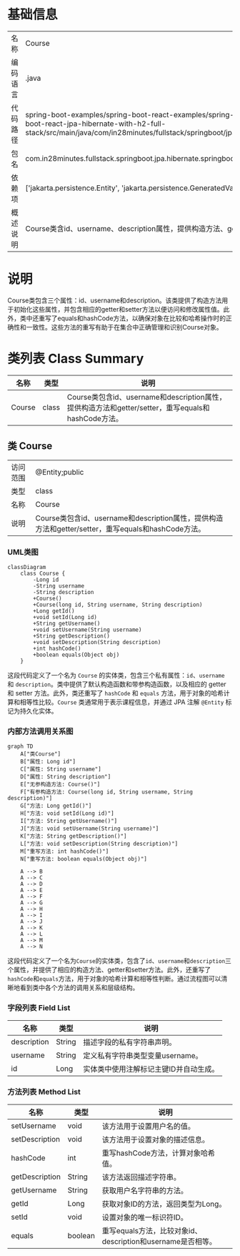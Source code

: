 # 基础信息

|      |      |
|------|------|
| 名称 | Course |
| 编码语言 | .java |
| 代码路径 | spring-boot-examples/spring-boot-react-examples/spring-boot-react-jpa-hibernate-with-h2-full-stack/backend-spring-boot-react-jpa-hibernate-with-h2-full-stack/src/main/java/com/in28minutes/fullstack/springboot/jpa/hibernate/springbootjpahibernatewithh2fullstack/course/Course.java |
| 包名 | com.in28minutes.fullstack.springboot.jpa.hibernate.springbootjpahibernatewithh2fullstack.course |
| 依赖项 | ['jakarta.persistence.Entity', 'jakarta.persistence.GeneratedValue', 'jakarta.persistence.Id'] |
| 概述说明 | Course类含id、username、description属性，提供构造方法、getter/setter，重写equals和hashCode。 |

# 说明

Course类包含三个属性：id、username和description。该类提供了构造方法用于初始化这些属性，并包含相应的getter和setter方法以便访问和修改属性值。此外，类中还重写了equals和hashCode方法，以确保对象在比较和哈希操作时的正确性和一致性。这些方法的重写有助于在集合中正确管理和识别Course对象。

# 类列表 Class Summary

| 名称   | 类型  | 说明 |
|-------|------|-------------|
| Course | class | Course类包含id、username和description属性，提供构造方法和getter/setter，重写equals和hashCode方法。 |



## 类 Course

|      |      |
|------|------|
| 访问范围 | @Entity;public |
| 类型 | class |
| 名称 | Course |
| 说明 | Course类包含id、username和description属性，提供构造方法和getter/setter，重写equals和hashCode方法。 |


### UML类图

```mermaid
classDiagram
    class Course {
        -Long id
        -String username
        -String description
        +Course()
        +Course(long id, String username, String description)
        +Long getId()
        +void setId(Long id)
        +String getUsername()
        +void setUsername(String username)
        +String getDescription()
        +void setDescription(String description)
        +int hashCode()
        +boolean equals(Object obj)
    }
```

这段代码定义了一个名为 `Course` 的实体类，包含三个私有属性：`id`、`username` 和 `description`。类中提供了默认构造函数和带参构造函数，以及相应的 getter 和 setter 方法。此外，类还重写了 `hashCode` 和 `equals` 方法，用于对象的哈希计算和相等性比较。`Course` 类通常用于表示课程信息，并通过 JPA 注解 `@Entity` 标记为持久化实体。


### 内部方法调用关系图

```mermaid
graph TD
    A["类Course"]
    B["属性: Long id"]
    C["属性: String username"]
    D["属性: String description"]
    E["无参构造方法: Course()"]
    F["有参构造方法: Course(long id, String username, String description)"]
    G["方法: Long getId()"]
    H["方法: void setId(Long id)"]
    I["方法: String getUsername()"]
    J["方法: void setUsername(String username)"]
    K["方法: String getDescription()"]
    L["方法: void setDescription(String description)"]
    M["重写方法: int hashCode()"]
    N["重写方法: boolean equals(Object obj)"]

    A --> B
    A --> C
    A --> D
    A --> E
    A --> F
    A --> G
    A --> H
    A --> I
    A --> J
    A --> K
    A --> L
    A --> M
    A --> N
```

这段代码定义了一个名为`Course`的实体类，包含了`id`、`username`和`description`三个属性，并提供了相应的构造方法、getter和setter方法。此外，还重写了`hashCode`和`equals`方法，用于对象的哈希计算和相等性判断。通过流程图可以清晰地看到类中各个方法的调用关系和层级结构。

### 字段列表 Field List

| 名称  | 类型  | 说明 |
|-------|-------|------|
| description | String | 描述字段的私有字符串声明。 |
| username | String | 定义私有字符串类型变量username。 |
| id | Long | 实体类中使用注解标记主键ID并自动生成。 |

### 方法列表 Method List

| 名称  | 类型  | 说明 |
|-------|-------|------|
| setUsername | void | 该方法用于设置用户名的值。 |
| setDescription | void | 该方法用于设置对象的描述信息。 |
| hashCode | int | 重写hashCode方法，计算对象哈希值。 |
| getDescription | String | 该方法返回描述字符串。 |
| getUsername | String | 获取用户名字符串的方法。 |
| getId | Long | 获取对象ID的方法，返回类型为Long。 |
| setId | void | 设置对象的唯一标识符ID。 |
| equals | boolean | 重写equals方法，比较对象id、description和username是否相等。 |




